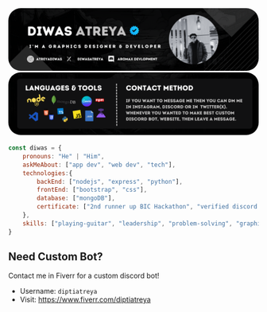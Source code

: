 <img src="Diwas Atreya.png" style="border-radius:25px">
<img src="Diwas Atreya (1).png" style="border-radius:25px">

<br>

```js
const diwas = {
    pronouns: "He" | "Him",
    askMeAbout: ["app dev", "web dev", "tech"],
    technologies:{
        backEnd: ["nodejs", "express", "python"],
        frontEnd: ["bootstrap", "css"],
        database: ["mongoDB"],
        certificate: ["2nd runner up BIC Hackathon", "verified discord developer", "etc"]
    },
    skills: ["playing-guitar", "leadership", "problem-solving", "graphic-designer"],
}
```


## Need Custom Bot? 
Contact me in Fiverr for a custom discord bot!
- Username: `diptiatreya`
- Visit: https://www.fiverr.com/diptiatreya
